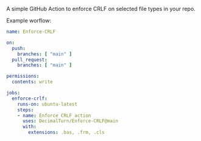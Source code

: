 A simple GitHub Action to enforce CRLF on selected file types in your repo.

Example worflow:
```yml
name: Enforce-CRLF

on:
  push:
    branches: [ "main" ]
  pull_request:
    branches: [ "main" ]

permissions:
  contents: write

jobs:
  enforce-crlf:
    runs-on: ubuntu-latest
    steps:
    - name: Enforce CRLF action
      uses: DecimalTurn/Enforce-CRLF@main
      with:
        extensions: .bas, .frm, .cls
```
